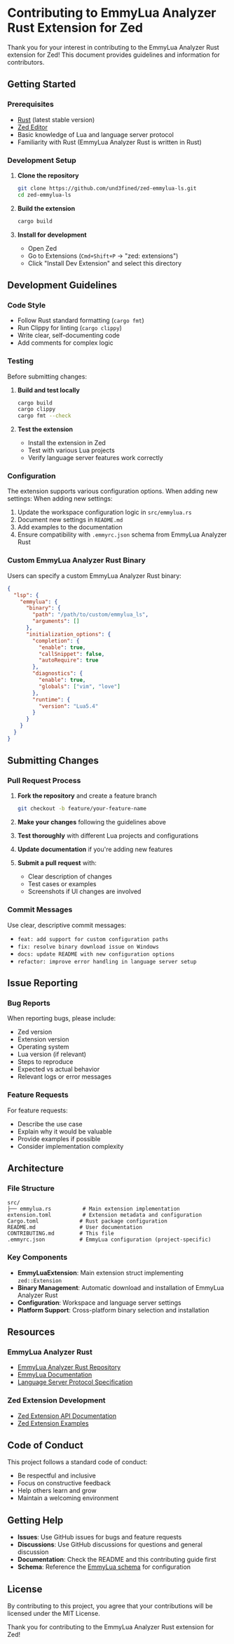 # Contributing to EmmyLua Analyzer Rust Extension for Zed

Thank you for your interest in contributing to the EmmyLua Analyzer Rust extension for Zed! This document provides guidelines and information for contributors.

## Getting Started

### Prerequisites

- [Rust](https://rustup.rs/) (latest stable version)
- [Zed Editor](https://zed.dev/)
- Basic knowledge of Lua and language server protocol
- Familiarity with Rust (EmmyLua Analyzer Rust is written in Rust)


### Development Setup

1. **Clone the repository**
   ```bash
   git clone https://github.com/und3fined/zed-emmylua-ls.git
   cd zed-emmylua-ls
   ```

2. **Build the extension**
   ```bash
   cargo build
   ```

3. **Install for development**
   - Open Zed
   - Go to Extensions (`Cmd+Shift+P` -> "zed: extensions")
   - Click "Install Dev Extension" and select this directory



## Development Guidelines

### Code Style

- Follow Rust standard formatting (`cargo fmt`)
- Run Clippy for linting (`cargo clippy`)
- Write clear, self-documenting code
- Add comments for complex logic

### Testing

Before submitting changes:

1. **Build and test locally**
   ```bash
   cargo build
   cargo clippy
   cargo fmt --check
   ```

2. **Test the extension**
   - Install the extension in Zed
   - Test with various Lua projects
   - Verify language server features work correctly


### Configuration

The extension supports various configuration options. When adding new settings:
When adding new settings:

1. Update the workspace configuration logic in `src/emmylua.rs`
2. Document new settings in `README.md`
3. Add examples to the documentation
4. Ensure compatibility with `.emmyrc.json` schema from EmmyLua Analyzer Rust

### Custom EmmyLua Analyzer Rust Binary

Users can specify a custom EmmyLua Analyzer Rust binary:

```json
{
  "lsp": {
    "emmylua": {
      "binary": {
        "path": "/path/to/custom/emmylua_ls",
        "arguments": []
      },
      "initialization_options": {
        "completion": {
          "enable": true,
          "callSnippet": false,
          "autoRequire": true
        },
        "diagnostics": {
          "enable": true,
          "globals": ["vim", "love"]
        },
        "runtime": {
          "version": "Lua5.4"
        }
      }
    }
  }
}
```

## Submitting Changes

### Pull Request Process

1. **Fork the repository** and create a feature branch
   ```bash
   git checkout -b feature/your-feature-name
   ```

2. **Make your changes** following the guidelines above

3. **Test thoroughly** with different Lua projects and configurations

4. **Update documentation** if you're adding new features

5. **Submit a pull request** with:
   - Clear description of changes
   - Test cases or examples
   - Screenshots if UI changes are involved

### Commit Messages

Use clear, descriptive commit messages:

- `feat: add support for custom configuration paths`
- `fix: resolve binary download issue on Windows`
- `docs: update README with new configuration options`
- `refactor: improve error handling in language server setup`

## Issue Reporting

### Bug Reports

When reporting bugs, please include:

- Zed version
- Extension version
- Operating system
- Lua version (if relevant)
- Steps to reproduce
- Expected vs actual behavior
- Relevant logs or error messages

### Feature Requests

For feature requests:

- Describe the use case
- Explain why it would be valuable
- Provide examples if possible
- Consider implementation complexity

## Architecture

### File Structure

```
src/
├── emmylua.rs          # Main extension implementation
extension.toml          # Extension metadata and configuration
Cargo.toml             # Rust package configuration
README.md              # User documentation
CONTRIBUTING.md        # This file
.emmyrc.json           # EmmyLua configuration (project-specific)
```

### Key Components

- **EmmyLuaExtension**: Main extension struct implementing `zed::Extension`
- **Binary Management**: Automatic download and installation of EmmyLua Analyzer Rust
- **Configuration**: Workspace and language server settings
- **Platform Support**: Cross-platform binary selection and installation

## Resources

### EmmyLua Analyzer Rust

- [EmmyLua Analyzer Rust Repository](https://github.com/EmmyLuaLs/emmylua-analyzer-rust)
- [EmmyLua Documentation](https://emmylua.github.io/)
- [Language Server Protocol Specification](https://microsoft.github.io/language-server-protocol/)

### Zed Extension Development

- [Zed Extension API Documentation](https://zed.dev/docs/extensions)
- [Zed Extension Examples](https://github.com/zed-industries/zed/tree/main/extensions)

## Code of Conduct

This project follows a standard code of conduct:

- Be respectful and inclusive
- Focus on constructive feedback
- Help others learn and grow
- Maintain a welcoming environment

## Getting Help

- **Issues**: Use GitHub issues for bugs and feature requests
- **Discussions**: Use GitHub discussions for questions and general discussion
- **Documentation**: Check the README and this contributing guide first
- **Schema**: Reference the [EmmyLua schema](https://raw.githubusercontent.com/EmmyLuaLs/emmylua-analyzer-rust/refs/heads/main/crates/emmylua_code_analysis/resources/schema.json) for configuration



## License

By contributing to this project, you agree that your contributions will be licensed under the MIT License.

Thank you for contributing to the EmmyLua Analyzer Rust extension for Zed!
